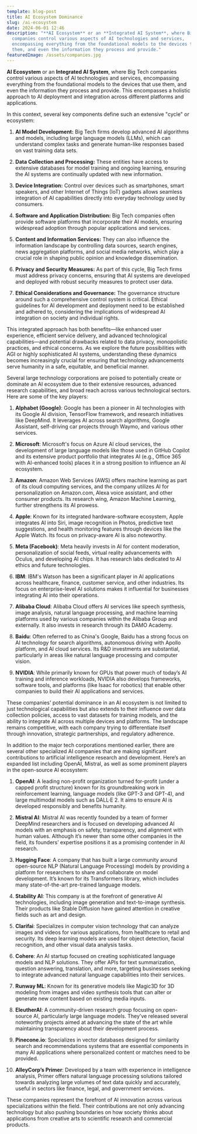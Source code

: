 ```yaml
---
template: blog-post
title: AI Ecosystem Dominance
slug: /ai-ecosystem
date: 2024-06-01 12:46
description: "**AI Ecosystem** or an **Integrated AI System**, where Big Tech
  companies control various aspects of AI technologies and services,
  encompassing everything from the foundational models to the devices that use
  them, and even the information they process and provide."
featuredImage: /assets/companies.jpg
---
```

**AI Ecosystem** or an **Integrated AI System**, where Big Tech companies control various aspects of AI technologies and services, encompassing everything from the foundational models to the devices that use them, and even the information they process and provide. This encompasses a holistic approach to AI deployment and integration across different platforms and applications.



In this context, several key components define such an extensive "cycle" or ecosystem:



1. **AI Model Development:** Big Tech firms develop advanced AI algorithms and models, including large language models (LLMs), which can understand complex tasks and generate human-like responses based on vast training data sets.


2. **Data Collection and Processing:** These entities have access to extensive databases for model training and ongoing learning, ensuring the AI systems are continually updated with new information.


3. **Device Integration:** Control over devices such as smartphones, smart speakers, and other Internet of Things (IoT) gadgets allows seamless integration of AI capabilities directly into everyday technology used by consumers.


4. **Software and Application Distribution:** Big Tech companies often provide software platforms that incorporate their AI models, ensuring widespread adoption through popular applications and services.


5. **Content and Information Services:** They can also influence the information landscape by controlling data sources, search engines, news aggregation platforms, and social media networks, which play a crucial role in shaping public opinion and knowledge dissemination.


6. **Privacy and Security Measures:** As part of this cycle, Big Tech firms must address privacy concerns, ensuring that AI systems are developed and deployed with robust security measures to protect user data.


7. **Ethical Considerations and Governance:** The governance structure around such a comprehensive control system is critical. Ethical guidelines for AI development and deployment need to be established and adhered to, considering the implications of widespread AI integration on society and individual rights.



This integrated approach has both benefits—like enhanced user experience, efficient service delivery, and advanced technological capabilities—and potential drawbacks related to data privacy, monopolistic practices, and ethical concerns. As we explore the future possibilities with AGI or highly sophisticated AI systems, understanding these dynamics becomes increasingly crucial for ensuring that technology advancements serve humanity in a safe, equitable, and beneficial manner.



Several large technology corporations are poised to potentially create or dominate an AI ecosystem due to their extensive resources, advanced research capabilities, and broad reach across various technological sectors. Here are some of the key players:



1. **Alphabet (Google)**: Google has been a pioneer in AI technologies with its Google AI division, TensorFlow framework, and research initiatives like DeepMind. It leverages AI across search algorithms, Google Assistant, self-driving car projects through Waymo, and various other services.


2. **Microsoft**: Microsoft's focus on Azure AI cloud services, the development of large language models like those used in GitHub Copilot and its extensive product portfolio that integrates AI (e.g., Office 365 with AI-enhanced tools) places it in a strong position to influence an AI ecosystem.


3. **Amazon**: Amazon Web Services (AWS) offers machine learning as part of its cloud computing services, and the company utilizes AI for personalization on Amazon.com, Alexa voice assistant, and other consumer products. Its research wing, Amazon Machine Learning, further strengthens its AI prowess.


4. **Apple**: Known for its integrated hardware-software ecosystem, Apple integrates AI into Siri, image recognition in Photos, predictive text suggestions, and health monitoring features through devices like the Apple Watch. Its focus on privacy-aware AI is also noteworthy.


5. **Meta (Facebook)**: Meta heavily invests in AI for content moderation, personalization of social feeds, virtual reality advancements with Oculus, and developing AI chips. It has research labs dedicated to AI ethics and future technologies.


6. **IBM**: IBM's Watson has been a significant player in AI applications across healthcare, finance, customer service, and other industries. Its focus on enterprise-level AI solutions makes it influential for businesses integrating AI into their operations.


7. **Alibaba Cloud**: Alibaba Cloud offers AI services like speech synthesis, image analysis, natural language processing, and machine learning platforms used by various companies within the Alibaba Group and externally. It also invests in research through its DAMO Academy.


8. **Baidu**: Often referred to as China's Google, Baidu has a strong focus on AI technology for search algorithms, autonomous driving with Apollo platform, and AI cloud services. Its R&D investments are substantial, particularly in areas like natural language processing and computer vision.


9. **NVIDIA**: While primarily known for GPUs that power much of today’s AI training and inference workloads, NVIDIA also develops frameworks, software tools, and platforms (like Isaac for robotics) that enable other companies to build their AI applications and services.



These companies' potential dominance in an AI ecosystem is not limited to just technological capabilities but also extends to their influence over data collection policies, access to vast datasets for training models, and the ability to integrate AI across multiple devices and platforms. The landscape remains competitive, with each company trying to differentiate itself through innovation, strategic partnerships, and
regulatory adherence.



In addition to the major tech corporations mentioned earlier, there are several other specialized AI companies that are making significant contributions to artificial intelligence research and development. Here’s an expanded list including OpenAI, Mistral, as well as some prominent players in the open-source AI ecosystem:



1. **OpenAI**: A leading non-profit organization turned for-profit (under a capped profit structure) known for its groundbreaking work in reinforcement learning, language models (like GPT-3 and GPT-4), and large multimodal models such as DALL·E 2. It aims to ensure AI is developed responsibly and benefits humanity.


2. **Mistral AI**: Mistral AI was recently founded by a team of former DeepMind researchers and is focused on developing advanced AI models with an emphasis on safety, transparency, and alignment with human values. Although it’s newer than some other companies in the field, its founders’ expertise positions it as a promising contender in AI research.


3. **Hugging Face**: A company that has built a large community around open-source NLP (Natural Language Processing) models by providing a platform for researchers to share and collaborate on model development. It’s known for its Transformers library, which includes many state-of-the-art pre-trained language models.


4. **Stability AI**: This company is at the forefront of generative AI technologies, including image generation and text-to-image synthesis. Their products like Stable Diffusion have gained attention in creative fields such as art and design.


5. **Clarifai**: Specializes in computer vision technology that can analyze images and videos for various applications, from healthcare to retail and security. Its deep learning models are used for object detection, facial recognition, and other visual data analysis tasks.


6. **Cohere**: An AI startup focused on creating sophisticated language models and NLP solutions. They offer APIs for text summarization, question answering, translation, and more, targeting businesses seeking to integrate advanced natural language capabilities into their services.


7. **Runway ML**: Known for its generative models like Magic3D for 3D modeling from images and video synthesis tools that can alter or generate new content based on existing media inputs.


8. **EleutherAI**: A community-driven research group focusing on open-source AI, particularly large language models. They’ve released several noteworthy projects aimed at advancing the state of the art while maintaining transparency about their development
   process.


9. **Pinecone.io**: Specializes in vector databases designed for similarity search and recommendations systems that are essential components in many AI applications where personalized content or matches need to be provided.


10. **AlleyCorp’s Primer**: Developed by a team with experience in intelligence analysis, Primer offers natural language processing solutions tailored towards analyzing large volumes of text data quickly and accurately, useful in sectors like finance, legal, and
    government services.

These companies represent the forefront of AI innovation across various specializations within the field. Their contributions are not only advancing technology but also pushing boundaries on how society thinks about applications from creative arts to scientific research and commercial products.